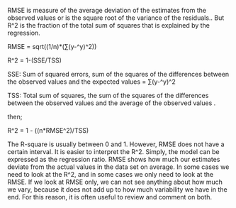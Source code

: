 RMSE is measure of the average deviation of the estimates from the observed values or is the square root of the variance of the residuals.. But R^2 is the fraction of the total sum of squares that is explained by the regression.

RMSE = sqrt((1/n)*(∑(y-^y)^2))

R^2 = 1-(SSE/TSS)

SSE: Sum of squared errors, sum of the squares of the differences between the observed values and the expected values = ∑(y-^y)^2

TSS: Total sum of squares, the sum of the squares of the differences between the observed values and the average of the observed values .

then;

R^2 = 1 - ((n*RMSE^2)/TSS)

The R-square is usually between 0 and 1. However, RMSE does not have a certain interval. It is easier to interpret the R^2. Simply, the model can be expressed as the regression ratio. RMSE shows how much our estimates deviate from the actual values in the data set on average. In some cases we need to look at the R^2, and in some cases we only need to look at the RMSE. If we look at RMSE only, we can not see anything about how much we vary, because it does not add up to how much variability we have in the end. For this reason, it is often useful to review and comment on both.